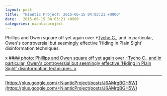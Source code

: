```yaml
---
layout: post
title:  "Niantic Project: 2015-06-15 04:03:21 +0900"
date:   2015-06-15 04:03:21 +0900
categories: nianticproject
---
```

Phillips and Owen square off yet again over +[Tycho C.](https://plus.google.com/106965960712090580437 ""), and in particular, Owen's controversial but seemingly effective 'Hiding in Plain Sight' disinformation techniques.

x
[#### photo: Phillips and Owen square off yet again over +Tycho C., and in particular, Owen's controversial but seemingly effective 'Hiding in Plain Sight' disinformation techniques.
x](https://lh3.googleusercontent.com/-AGTobmFYomE/VX3P9Jr6kII/AAAAAAAAgSA/eDDtjn6ECA8/w1200-h1553/PlainSight.png "")
- - -
[https://plus.google.com/+NianticProject/posts/J6AMrgBGH5W](https://plus.google.com/+NianticProject/posts/J6AMrgBGH5W)

